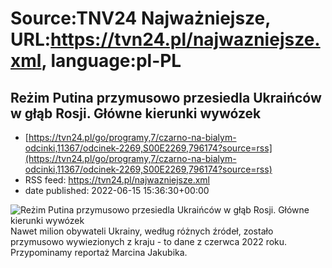# Source:TNV24 Najważniejsze, URL:https://tvn24.pl/najwazniejsze.xml, language:pl-PL

## Reżim Putina przymusowo przesiedla Ukraińców w głąb Rosji. Główne kierunki wywózek
 - [https://tvn24.pl/go/programy,7/czarno-na-bialym-odcinki,11367/odcinek-2269,S00E2269,796174?source=rss](https://tvn24.pl/go/programy,7/czarno-na-bialym-odcinki,11367/odcinek-2269,S00E2269,796174?source=rss)
 - RSS feed: https://tvn24.pl/najwazniejsze.xml
 - date published: 2022-06-15 15:36:30+00:00

<img alt="Reżim Putina przymusowo przesiedla Ukraińców w głąb Rosji. Główne kierunki wywózek    " src="https://tvn24.pl/najnowsze/cdn-zdjecie-h1bec8-przymusowe-deportacje-reportaz-czarno-na-bialym-5752247/alternates/LANDSCAPE_1280" />
    Nawet milion obywateli Ukrainy, według różnych źródeł, zostało przymusowo wywiezionych z kraju - to dane z czerwca 2022 roku. Przypominamy reportaż Marcina Jakubika.

